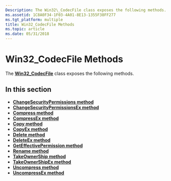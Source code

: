 ```yaml
---
Description: The Win32\_CodecFile class exposes the following methods.
ms.assetid: 1C8A0F34-1F03-4A01-8E13-1355F38FF277
ms.tgt_platform: multiple
title: Win32_CodecFile Methods
ms.topic: article
ms.date: 05/31/2018
---
```


# Win32\_CodecFile Methods

The [**Win32\_CodecFile**](win32-codecfile.md) class exposes the following methods.

## In this section

-   [**ChangeSecurityPermissions method**](changesecuritypermissions-method-in-class-win32-codecfile.md)
-   [**ChangeSecurityPermissionsEx method**](changesecuritypermissionsex-method-in-class-win32-codecfile.md)
-   [**Compress method**](compress-method-in-class-win32-codecfile.md)
-   [**CompressEx method**](compressex-method-in-class-win32-codecfile.md)
-   [**Copy method**](copy-method-in-class-win32-codecfile.md)
-   [**CopyEx method**](copyex-method-in-class-win32-codecfile.md)
-   [**Delete method**](delete-method-in-class-win32-codecfile.md)
-   [**DeleteEx method**](deleteex-method-in-class-win32-codecfile.md)
-   [**GetEffectivePermission method**](geteffectivepermission-method-in-class-win32-codecfile.md)
-   [**Rename method**](rename-method-in-class-win32-codecfile.md)
-   [**TakeOwnerShip method**](takeownership-method-in-class-win32-codecfile.md)
-   [**TakeOwnerShipEx method**](takeownershipex-method-in-class-win32-codecfile.md)
-   [**Uncompress method**](uncompress-method-in-class-win32-codecfile.md)
-   [**UncompressEx method**](uncompressex-method-in-class-win32-codecfile.md)

 

 



